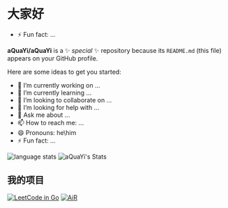 # 大家好

- ⚡ Fun fact: ...

**aQuaYi/aQuaYi** is a ✨ _special_ ✨ repository because its `README.md` (this file) appears on your GitHub profile.

Here are some ideas to get you started:

- 🔭 I’m currently working on ...
- 🌱 I’m currently learning ...
- 👯 I’m looking to collaborate on ...
- 🤔 I’m looking for help with ...
- 💬 Ask me about ...
- 📫 How to reach me: ...
- 😄 Pronouns: he\him
- ⚡ Fun fact: ...

![language stats](https://github-readme-stats.vercel.app/api/top-langs/?username=aQuaYi&hide_langs_below=1&line_height=27&show_icons=true&hide_border=true&locale=cn&hide=javascript,html&theme=prussian&layout=compact&line_height=25) ![aQuaYi's Stats](https://github-readme-stats.vercel.app/api?username=aQuaYi&show_icons=true&count_private=true&include_all_commits=true&line_height=21&show_icons=true&theme=prussian&hide_border=true&locale=cn&hide_title=true)

## 我的项目

[![LeetCode in Go](https://github-readme-stats.vercel.app/api/pin/?username=aQuaYi&repo=LeetCode-in-Go&theme=prussian&hide_border=true)](https://github.com/aQuaYi/LeetCode-in-Go)
[![AiR](https://github-readme-stats.vercel.app/api/pin/?username=aQuaYi&repo=AiR&theme=prussian&hide_border=true)](https://github.com/aQuaYi/AiR)
